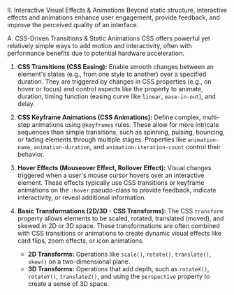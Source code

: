 II. Interactive Visual Effects & Animations
Beyond static structure, interactive effects and animations enhance user engagement, provide feedback, and improve the perceived quality of an interface.

A. CSS-Driven Transitions & Static Animations
CSS offers powerful yet relatively simple ways to add motion and interactivity, often with performance benefits due to potential hardware acceleration.

1.  **CSS Transitions (CSS Easing):** Enable smooth changes between an element's states (e.g., from one style to another) over a specified duration. They are triggered by changes in CSS properties (e.g., on hover or focus) and control aspects like the property to animate, duration, timing function (easing curve like `linear`, `ease-in-out`), and delay.

2.  **CSS Keyframe Animations (CSS Animations):** Define complex, multi-step animations using `@keyframes` rules. These allow for more intricate sequences than simple transitions, such as spinning, pulsing, bouncing, or fading elements through multiple stages. Properties like `animation-name`, `animation-duration`, and `animation-iteration-count` control their behavior.

3.  **Hover Effects (Mouseover Effect, Rollover Effect):** Visual changes triggered when a user's mouse cursor hovers over an interactive element. These effects typically use CSS transitions or keyframe animations on the `:hover` pseudo-class to provide feedback, indicate interactivity, or reveal additional information.

4.  **Basic Transformations (2D/3D - CSS Transforms):** The CSS `transform` property allows elements to be scaled, rotated, translated (moved), and skewed in 2D or 3D space. These transformations are often combined with CSS transitions or animations to create dynamic visual effects like card flips, zoom effects, or icon animations.
    * **2D Transforms:** Operations like `scale()`, `rotate()`, `translate()`, `skew()` on a two-dimensional plane.
    * **3D Transforms:** Operations that add depth, such as `rotateX()`, `rotateY()`, `translateZ()`, and using the `perspective` property to create a sense of 3D space.
